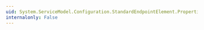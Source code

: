 ```yaml
---
uid: System.ServiceModel.Configuration.StandardEndpointElement.Properties
internalonly: False
---
```

